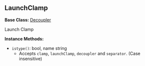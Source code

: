 ## LaunchClamp

**Base Class:** [Decoupler](Decoupler.md)

Launch Clamp


**Instance Methods:**
- `istype()`: bool, name string
  - Accepts `clamp`, `launchClamp`, `decoupler` and `separator`. (Case insensitive)

